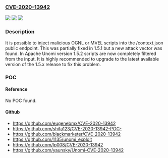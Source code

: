 ### [CVE-2020-13942](https://cve.mitre.org/cgi-bin/cvename.cgi?name=CVE-2020-13942)
![](https://img.shields.io/static/v1?label=Product&message=Apache%20Unomi&color=blue)
![](https://img.shields.io/static/v1?label=Version&message=%3C%201.5.2%20&color=brighgreen)
![](https://img.shields.io/static/v1?label=Vulnerability&message=CWE-20%20Improper%20Input%20Validation&color=brighgreen)

### Description

It is possible to inject malicious OGNL or MVEL scripts into the /context.json public endpoint. This was partially fixed in 1.5.1 but a new attack vector was found. In Apache Unomi version 1.5.2 scripts are now completely filtered from the input. It is highly recommended to upgrade to the latest available version of the 1.5.x release to fix this problem.

### POC

#### Reference
No POC found.

#### Github
- https://github.com/eugenebmx/CVE-2020-13942
- https://github.com/shifa123/CVE-2020-13942-POC-
- https://github.com/blackmarketer/CVE-2020-13942
- https://github.com/1135/unomi_exploit
- https://github.com/lp008/CVE-2020-13942
- https://github.com/yaunsky/Unomi-CVE-2020-13942

